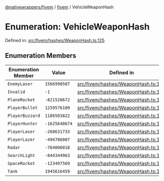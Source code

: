 [@nativewrappers/fivem](../../README.md) / [fivem](../README.md) / VehicleWeaponHash

# Enumeration: VehicleWeaponHash

Defined in: [src/fivem/hashes/WeaponHash.ts:125](https://github.com/nativewrappers/nativewrappers/blob/ef9379993d0b7126700360ea0bc0e228bd354e81/src/fivem/hashes/WeaponHash.ts#L125)

## Enumeration Members

| Enumeration Member | Value | Defined in |
| ------ | ------ | ------ |
| <a id="enemylaser"></a> `EnemyLaser` | `1566990507` | [src/fivem/hashes/WeaponHash.ts:135](https://github.com/nativewrappers/nativewrappers/blob/ef9379993d0b7126700360ea0bc0e228bd354e81/src/fivem/hashes/WeaponHash.ts#L135) |
| <a id="invalid"></a> `Invalid` | `-1` | [src/fivem/hashes/WeaponHash.ts:126](https://github.com/nativewrappers/nativewrappers/blob/ef9379993d0b7126700360ea0bc0e228bd354e81/src/fivem/hashes/WeaponHash.ts#L126) |
| <a id="planerocket"></a> `PlaneRocket` | `-821520672` | [src/fivem/hashes/WeaponHash.ts:129](https://github.com/nativewrappers/nativewrappers/blob/ef9379993d0b7126700360ea0bc0e228bd354e81/src/fivem/hashes/WeaponHash.ts#L129) |
| <a id="playerbullet"></a> `PlayerBullet` | `1259576109` | [src/fivem/hashes/WeaponHash.ts:131](https://github.com/nativewrappers/nativewrappers/blob/ef9379993d0b7126700360ea0bc0e228bd354e81/src/fivem/hashes/WeaponHash.ts#L131) |
| <a id="playerbuzzard"></a> `PlayerBuzzard` | `1186503822` | [src/fivem/hashes/WeaponHash.ts:132](https://github.com/nativewrappers/nativewrappers/blob/ef9379993d0b7126700360ea0bc0e228bd354e81/src/fivem/hashes/WeaponHash.ts#L132) |
| <a id="playerhunter"></a> `PlayerHunter` | `-1625648674` | [src/fivem/hashes/WeaponHash.ts:133](https://github.com/nativewrappers/nativewrappers/blob/ef9379993d0b7126700360ea0bc0e228bd354e81/src/fivem/hashes/WeaponHash.ts#L133) |
| <a id="playerlaser"></a> `PlayerLaser` | `-268631733` | [src/fivem/hashes/WeaponHash.ts:130](https://github.com/nativewrappers/nativewrappers/blob/ef9379993d0b7126700360ea0bc0e228bd354e81/src/fivem/hashes/WeaponHash.ts#L130) |
| <a id="playerlazer"></a> `PlayerLazer` | `-494786007` | [src/fivem/hashes/WeaponHash.ts:134](https://github.com/nativewrappers/nativewrappers/blob/ef9379993d0b7126700360ea0bc0e228bd354e81/src/fivem/hashes/WeaponHash.ts#L134) |
| <a id="radar"></a> `Radar` | `-764006018` | [src/fivem/hashes/WeaponHash.ts:137](https://github.com/nativewrappers/nativewrappers/blob/ef9379993d0b7126700360ea0bc0e228bd354e81/src/fivem/hashes/WeaponHash.ts#L137) |
| <a id="searchlight"></a> `SearchLight` | `-844344963` | [src/fivem/hashes/WeaponHash.ts:136](https://github.com/nativewrappers/nativewrappers/blob/ef9379993d0b7126700360ea0bc0e228bd354e81/src/fivem/hashes/WeaponHash.ts#L136) |
| <a id="spacerocket"></a> `SpaceRocket` | `-123497569` | [src/fivem/hashes/WeaponHash.ts:128](https://github.com/nativewrappers/nativewrappers/blob/ef9379993d0b7126700360ea0bc0e228bd354e81/src/fivem/hashes/WeaponHash.ts#L128) |
| <a id="tank"></a> `Tank` | `1945616459` | [src/fivem/hashes/WeaponHash.ts:127](https://github.com/nativewrappers/nativewrappers/blob/ef9379993d0b7126700360ea0bc0e228bd354e81/src/fivem/hashes/WeaponHash.ts#L127) |
